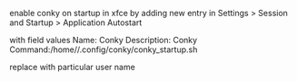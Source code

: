 enable conky on startup in xfce by adding new 
entry in 
Settings > Session and Startup > Application Autostart 

with field values
Name: Conky
Description: Conky
Command:/home/<user>/.config/conky/conky_startup.sh

replace <user> with particular user name

